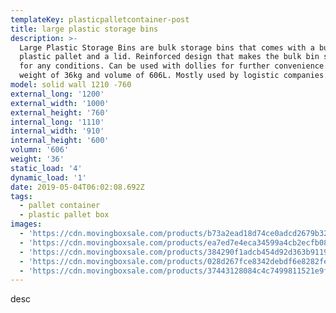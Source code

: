 ```yaml
---
templateKey: plasticpalletcontainer-post
title: large plastic storage bins
description: >-
  Large Plastic Storage Bins are bulk storage bins that comes with a built-in
  plastic pallet and a lid. Reinforced design that makes the bulk bin suitable
  for any conditions. Can be used with dollies for further convenience. Has a
  weight of 36kg and volume of 606L. Mostly used by logistic companies.
model: solid wall 1210 -760
external_long: '1200'
external_width: '1000'
external_height: '760'
internal_long: '1110'
internal_width: '910'
internal_height: '600'
volumn: '606'
weight: '36'
static_load: '4'
dynamic_load: '1'
date: 2019-05-04T06:02:08.692Z
tags:
  - pallet container
  - plastic pallet box
images:
  - 'https://cdn.movingboxsale.com/products/b73a2ead18d74ce0adcd2679b322bc6d.jpg'
  - 'https://cdn.movingboxsale.com/products/ea7ed7e4eca34599a4cb2ecfb08799ba.jpg'
  - 'https://cdn.movingboxsale.com/products/384290f1adcb454d92d363b9119acc4d.jpg'
  - 'https://cdn.movingboxsale.com/products/028d267fce8342debdf6e8282fed8904.jpg'
  - 'https://cdn.movingboxsale.com/products/37443128084c4c7499811521e9fe3534.jpg'
---
```

desc
